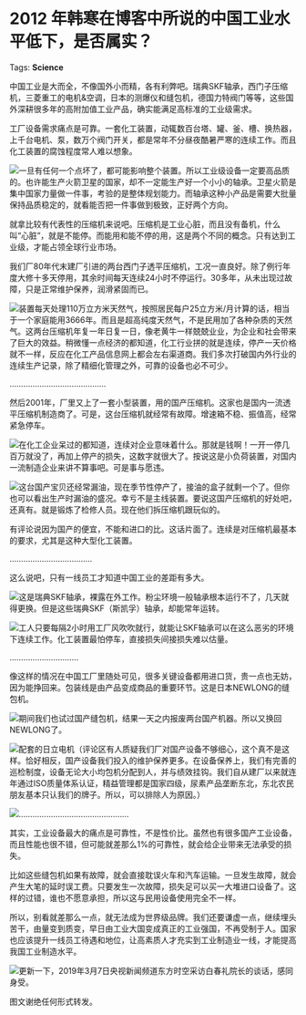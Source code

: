# 2012 年韩寒在博客中所说的中国工业水平低下，是否属实？

Tags: **Science**

中国工业是大而全，不像国外小而精，各有利弊吧。瑞典SKF轴承，西门子压缩机，三菱重工的电机&空调，日本的测爆仪和缝包机，德国力特阀门等等，这些国外深耕很多年的高附加值工业产品，确实能满足高标准的工业级需求。

工厂设备需求痛点是可靠。一套化工装置，动辄数百台塔、罐、釜、槽、换热器，上千台电机、泵，数万个阀门开关，都是常年不分昼夜酷暑严寒的连续工作。而且化工装置的腐蚀程度常人难以想象。

![](https://pic4.zhimg.com/50/v2-55a4522c5438ad04179fa3d2d64fb746_hd.jpg?source=1940ef5c)一旦有任何一个点坏了，都可能影响整个装置。所以工业级设备一定要高品质的。也许能生产火箭卫星的国家，却不一定能生产好一个小小的轴承。卫星火箭是集中国家力量做一件事，考验的是整体规划能力。而轴承这种小产品是需要大批量保持品质稳定的，就看能否把一件事做到极致，正好两个方向。

就拿比较有代表性的压缩机来说吧。压缩机是工业心脏，而且没有备机，什么叫“心脏”，就是不能停。而能用和能不停的用，这是两个不同的概念。只有达到工业级，才能占领全球行业市场。

我们厂80年代末建厂引进的两台西门子透平压缩机，工况一直良好。除了例行年度大修十多天停用，其余时间每天连续24小时不停运行。30多年，从未出现过故障，只是正常维护保养，润滑紧固而已。

![](https://pic1.zhimg.com/50/v2-d1cabeb2f126cc6829dbf1fb149e295c_hd.jpg?source=1940ef5c)装置每天处理110万立方米天然气，按照居民每户25立方米/月计算的话，相当于一个家庭能用3666年。而且是超高纯度天然气，不是民用加了各种杂质的天然气。这两台压缩机年复一年日复一日，像老黄牛一样兢兢业业，为企业和社会带来了巨大的效益。稍微懂一点经济的都知道，化工行业拼的就是连续，停产一天价格就不一样，反应在化工产品信息网上都会左右渠道商。我们多次打破国内外行业的连续生产记录，除了精细化管理之外，可靠的设备也必不可少。

……………………………………

然后2001年，厂里又上了一套小型装置，用的国产压缩机。这家也是国内一流透平压缩机制造商了。可是，这台压缩机就经常有故障。增速箱不稳、振值高，经常紧急停车。

![](https://pic1.zhimg.com/50/v2-54ebf8299549e1be83e3d2cc315652f4_hd.jpg?source=1940ef5c)在化工企业呆过的都知道，连续对企业意味着什么。那就是钱啊！一开一停几百万就没了，再加上停产的损失，这数字就很大了。按说这是小负荷装置，对国内一流制造企业来讲不算事吧。可是事与愿违。

![](https://pic1.zhimg.com/50/v2-faefcf8d7c839816f4cf33934d4c6b28_hd.jpg?source=1940ef5c)这台国产宝贝还经常漏油，现在季节性停产了，接油的盒子就剩一个了。但你也可以看出生产时漏油的盛况。幸亏不是主线装置。要说这国产压缩机的好处吧，还真有。就是锻炼了检修人员。现在他们拆压缩机跟玩似的。

有评论说因为国产的便宜，不能和进口的比。这话片面了。连续是对压缩机最基本的要求，尤其是这种大型化工装置。

………………………………

这么说吧，只有一线员工才知道中国工业的差距有多大。

![](https://pic2.zhimg.com/50/v2-ca7567500823bdbcb616745e8c5a8fcd_hd.jpg?source=1940ef5c)这是瑞典SKF轴承，裸露在外工作。粉尘环境一般轴承根本运行不了，几天就得更换。但是这些瑞典SKF（斯凯孚）轴承，却能常年运转。

![](https://pic1.zhimg.com/50/v2-3fd9ebc495b666bf2609653b4391c5c8_hd.jpg?source=1940ef5c)工人只要每隔2小时用工厂风吹吹就行，就能让SKF轴承可以在这么恶劣的环境下连续工作。化工装置最怕停车，直接损失间接损失难以估量。

…………………………

像这样的情况在中国工厂里随处可见，很多关键设备都用进口货，贵一点也无妨，因为能挣回来。包装线是由产品变成商品的重要环节。这是日本NEWLONG的缝包机。

![](https://pic4.zhimg.com/50/v2-86d6f0519b967ba4db6f9963464c5d14_hd.jpg?source=1940ef5c)期间我们也试过国产缝包机，结果一天之内报废两台国产机器。所以又换回NEWLONG了。  


![](https://pic1.zhimg.com/50/v2-0ef00375aaac373ae97b953e47e7d41a_hd.jpg?source=1940ef5c)配套的日立电机（评论区有人质疑我们厂对国产设备不够细心，这个真不是这样。恰好相反，国产设备我们投入的维护保养更多。在设备保养上，我们有完善的巡检制度，设备无论大小均包机分配到人，并与绩效挂钩。我们自从建厂以来就连年通过ISO质量体系认证，精益管理都是国家四级，尿素产品垄断东北，东北农民朋友基本只认我们的牌子。所以，可以排除人为原因。）

![](https://pic4.zhimg.com/50/v2-e1098eeea9a0c1f7be9ea27fc3aff1f0_hd.jpg?source=1940ef5c)…………………………………………

其实，工业设备最大的痛点是可靠性，不是性价比。虽然也有很多国产工业设备，而且性能也很不错，但可能就差那么1%的可靠性，就会给企业带来无法承受的损失。

比如这些缝包机如果有故障，就会直接耽误火车和汽车运输。一旦发生故障，就会产生大笔的延时误工费。只要发生一次故障，损失足可以买一大堆进口设备了。这样的过错，谁也不愿意承担，所以这与民用设备使用完全不一样。

所以，别看就差那么一点，就无法成为世界级品牌。我们还要谦虚一点，继续埋头苦干，由量变到质变，早日由工业大国变成真正的工业强国，不再受制于人。国家也应该提升一线员工待遇和地位，让高素质人才充实到工业制造业一线，才能提高我国工业制造水平。

![](https://pic1.zhimg.com/50/v2-2b418986c1d164b5eeb3c126441ba242_hd.jpg?source=1940ef5c)更新一下，2019年3月7日央视新闻频道东方时空采访白春礼院长的谈话，感同身受。

图文谢绝任何形式转发。



